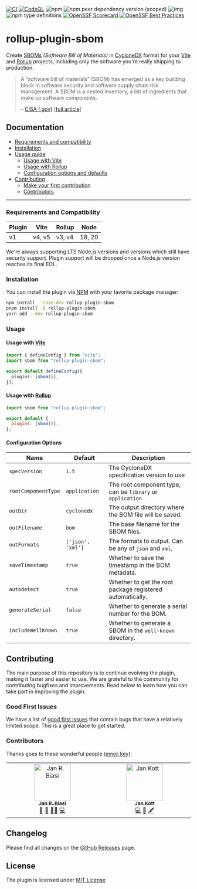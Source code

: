 [![CI](https://github.com/janbiasi/rollup-plugin-sbom/actions/workflows/ci.yml/badge.svg?branch=main)](https://github.com/janbiasi/rollup-plugin-sbom/actions/workflows/ci.yml) [![CodeQL](https://github.com/janbiasi/rollup-plugin-sbom/actions/workflows/github-code-scanning/codeql/badge.svg?branch=main)](https://github.com/janbiasi/rollup-plugin-sbom/actions/workflows/github-code-scanning/codeql) ![npm](https://img.shields.io/npm/v/rollup-plugin-sbom)
![npm peer dependency version (scoped)](https://img.shields.io/npm/dependency-version/rollup-plugin-sbom/peer/rollup?logo=rollupdotjs&color=%23EA483F) ![img](https://img.shields.io/badge/semver-2.0.0-green?logo=semver) ![npm type definitions](https://img.shields.io/npm/types/rollup-plugin-sbom) [![OpenSSF Scorecard](https://api.securityscorecards.dev/projects/github.com/janbiasi/rollup-plugin-sbom/badge)](https://securityscorecards.dev/viewer/?uri=github.com/janbiasi/rollup-plugin-sbom) [![OpenSSF Best Practices](https://www.bestpractices.dev/projects/8443/badge)](https://www.bestpractices.dev/projects/8443)

# rollup-plugin-sbom

Create [SBOMs]() _(Software Bill of Materials)_ in [CycloneDX](https://cyclonedx.org/) format for your [Vite](https://vitejs.dev/) and [Rollup](https://rollupjs.org/) projects, including only the software you're really shipping to production.

> A “software bill of materials” (SBOM) has emerged as a key building block in software security and software supply chain risk management. A SBOM is a nested inventory, a list of ingredients that make up software components.
>
> – [CISA (.gov)](https://www.cisa.gov) [[full article](https://www.cisa.gov/sbom)]

## Documentation

- [Requirements and compatibility](#requirements-and-compatibility)
- [Installation](#installation)
- [Usage guide](#usage)
  - [Usage with Vite](#usage-with-vite)
  - [Usage with Rollup](#usage-with-rollup)
  - [Configuration options and defaults](#configuration-options)
- [Contributing](#contributing)
  - [Make your first contribution](#good-first-issues)
  - [Contributors](#contributors)

---

### Requirements and Compatibility

| Plugin | Vite   | Rollup | Node   |
| ------ | ------ | ------ | ------ |
| v1     | v4, v5 | v3, v4 | 18, 20 |

We're always supporting LTS Node.js versions and versions which still have security support.
Plugin support will be dropped once a Node.js version reaches its final EOL.

### Installation

You can install the plugin via [NPM](https://www.npmjs.com/package/rollup-plugin-sbom) with your favorite package manager:

```sh
npm install --save-dev rollup-plugin-sbom
pnpm install -D rollup-plugin-sbom
yarn add --dev rollup-plugin-sbom
```

### Usage

#### Usage with [Vite](https://vitejs.dev/)

```ts
import { defineConfig } from "vite";
import sbom from "rollup-plugin-sbom";

export default defineConfig({
  plugins: [sbom()],
});
```

#### Usage with [Rollup](https://rollupjs.org/)

```js
import sbom from "rollup-plugin-sbom";

export default {
  plugins: [sbom()],
};
```

#### Configuration Options

| Name                | Default           | Description                                                |
| ------------------- | ----------------- | ---------------------------------------------------------- |
| `specVersion`       | `1.5`             | The CycloneDX specification version to use                 |
| `rootComponentType` | `application`     | The root component type, can be `library` or `application` |
| `outDir`            | `cyclonedx`       | The output directory where the BOM file will be saved.     |
| `outFilename`       | `bom`             | The base filename for the SBOM files.                      |
| `outFormats`        | `['json', 'xml']` | The formats to output. Can be any of `json` and `xml`.     |
| `saveTimestamp`     | `true`            | Whether to save the timestamp in the BOM metadata.         |
| `autodetect`        | `true`            | Whether to get the root package registered automatically.  |
| `generateSerial`    | `false`           | Whether to generate a serial number for the BOM.           |
| `includeWellKnown`  | `true`            | Whether to generate a SBOM in the `well-known` directory.  |

## Contributing

The main purpose of this repository is to continue evolving the plugin, making it faster and easier to use. We are grateful to the community for contributing bugfixes and improvements. Read below to learn how you can take part in improving the plugin.

### Good First Issues

We have a list of [good first issues](https://github.com/janbiasi/rollup-plugin-sbom/labels/good%20first%20issue) that contain bugs that have a relatively limited scope. This is a great place to get started.

### Contributors

Thanks goes to these wonderful people ([emoji key](https://allcontributors.org/docs/en/emoji-key)):

<!-- ALL-CONTRIBUTORS-LIST:START - Do not remove or modify this section -->
<!-- prettier-ignore-start -->
<!-- markdownlint-disable -->
<table>
  <tbody>
    <tr>
      <td align="center" valign="top" width="14.28%"><a href="https://github.com/janbiasi"><img src="https://avatars.githubusercontent.com/u/4563751?v=4?s=100" width="100px;" alt="Jan R. Biasi"/><br /><sub><b>Jan R. Biasi</b></sub></a><br /><a href="#business-janbiasi" title="Business development">💼</a> <a href="#question-janbiasi" title="Answering Questions">💬</a> <a href="#mentoring-janbiasi" title="Mentoring">🧑‍🏫</a> <a href="https://github.com/janbiasi/rollup-plugin-sbom/commits?author=janbiasi" title="Code">💻</a></td>
      <td align="center" valign="top" width="14.28%"><a href="https://github.com/boostvolt"><img src="https://avatars.githubusercontent.com/u/51777660?v=4?s=100" width="100px;" alt="Jan Kott"/><br /><sub><b>Jan Kott</b></sub></a><br /><a href="https://github.com/janbiasi/rollup-plugin-sbom/commits?author=boostvolt" title="Code">💻</a> <a href="#ideas-boostvolt" title="Ideas, Planning, & Feedback">🤔</a> <a href="#content-boostvolt" title="Content">🖋</a></td>
    </tr>
  </tbody>
</table>

<!-- markdownlint-restore -->
<!-- prettier-ignore-end -->

<!-- ALL-CONTRIBUTORS-LIST:END -->

## Changelog

Please find all changes on the [GitHub Releases](https://github.com/janbiasi/rollup-plugin-sbom/releases) page.

## License

The plugin is licensed under [MIT License](https://github.com/janbiasi/rollup-plugin-sbom/tree/main/LICENSE)
